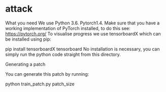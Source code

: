 # attack
What you need
We use Python 3.6. Pytorch1.4. Make sure that you have a working implementation of PyTorch installed, to do this see: https://pytorch.org/ To visualise progress we use tensorboardX which can be installed using pip:

pip install tensorboardX tensorboard
No installation is necessary, you can simply run the python code straight from this directory.

Generating a patch

You can generate this patch by running:

python train_patch.py patch_size
